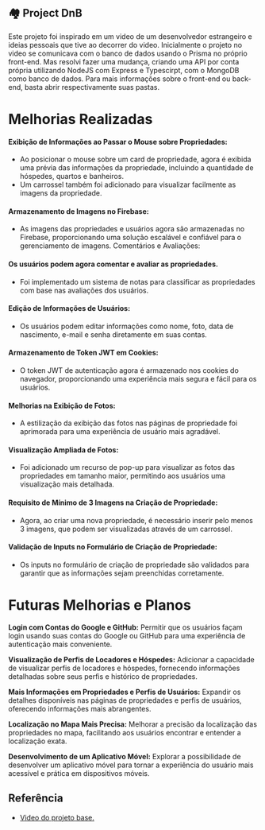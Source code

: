 
## 🏘️ Project DnB
Este projeto foi inspirado em um video de um desenvolvedor estrangeiro e ideias pessoais que tive ao decorrer do video. Inicialmente o projeto no video se comunicava com o banco de dados usando o Prisma no próprio front-end. Mas resolvi fazer uma mudança, criando uma API por conta própria utilizando NodeJS com Express e Typescirpt, com o MongoDB como banco de dados. Para mais informações sobre o front-end ou back-end, basta abrir respectivamente suas pastas.

# Melhorias Realizadas

#### Exibição de Informações ao Passar o Mouse sobre Propriedades:
- Ao posicionar o mouse sobre um card de propriedade, agora é exibida uma prévia das informações da propriedade, incluindo a quantidade de hóspedes, quartos e banheiros.
- Um carrossel também foi adicionado para visualizar facilmente as imagens da propriedade.

#### Armazenamento de Imagens no Firebase:
- As imagens das propriedades e usuários agora são armazenadas no Firebase, proporcionando uma solução escalável e confiável para o gerenciamento de imagens.
Comentários e Avaliações:

#### Os usuários podem agora comentar e avaliar as propriedades.
- Foi implementado um sistema de notas para classificar as propriedades com base nas avaliações dos usuários.

#### Edição de Informações de Usuários:
- Os usuários podem editar informações como nome, foto, data de nascimento, e-mail e senha diretamente em suas contas.

#### Armazenamento de Token JWT em Cookies:
- O token JWT de autenticação agora é armazenado nos cookies do navegador, proporcionando uma experiência mais segura e fácil para os usuários.

#### Melhorias na Exibição de Fotos:
- A estilização da exibição das fotos nas páginas de propriedade foi aprimorada para uma experiência de usuário mais agradável.

#### Visualização Ampliada de Fotos:
- Foi adicionado um recurso de pop-up para visualizar as fotos das propriedades em tamanho maior, permitindo aos usuários uma visualização mais detalhada.

#### Requisito de Mínimo de 3 Imagens na Criação de Propriedade:
- Agora, ao criar uma nova propriedade, é necessário inserir pelo menos 3 imagens, que podem ser visualizadas através de um carrossel.

#### Validação de Inputs no Formulário de Criação de Propriedade:
- Os inputs no formulário de criação de propriedade são validados para garantir que as informações sejam preenchidas corretamente.

# Futuras Melhorias e Planos

**Login com Contas do Google e GitHub:**
 Permitir que os usuários façam login usando suas contas do Google ou GitHub para uma experiência de autenticação mais conveniente.

**Visualização de Perfis de Locadores e Hóspedes:** Adicionar a capacidade de visualizar perfis de locadores e hóspedes, fornecendo informações detalhadas sobre seus perfis e histórico de propriedades.

**Mais Informações em Propriedades e Perfis de Usuários:** Expandir os detalhes disponíveis nas páginas de propriedades e perfis de usuários, oferecendo informações mais abrangentes.

**Localização no Mapa Mais Precisa:** Melhorar a precisão da localização das propriedades no mapa, facilitando aos usuários encontrar e entender a localização exata.

**Desenvolvimento de um Aplicativo Móvel:** Explorar a possibilidade de desenvolver um aplicativo móvel para tornar a experiência do usuário mais acessível e prática em dispositivos móveis.
## Referência

 - [Video do projeto base.](https://www.youtube.com/watch?v=c_-b_isI4vg&list=WL&index=1)


